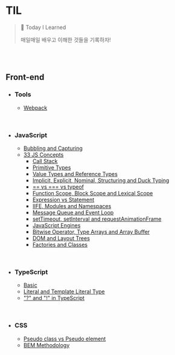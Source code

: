 # TIL 

> 📝 Today I Learned
>
> 매일매일 배우고 이해한 것들을 기록하자!

<br>

<br>

## Front-end

- ### **Tools**
  
  - [Webpack](https://github.com/SewookHan/TIL/blob/main/Webpack/Webpack.md)

<br>

- ### **JavaScript**

  - [Bubbling and Capturing](https://github.com/SewookHan/TIL/blob/main/JavaScript/bubbling-and-capturing.md)
  - [33 JS Concepts](https://github.com/SewookHan/TIL/blob/main/JavaScript/33-js-concepts) 
    - [Call Stack](https://github.com/SewookHan/TIL/blob/main/JavaScript/33-js-concepts/call-stack.md)
    - [Primitive Types](https://github.com/SewookHan/TIL/blob/main/JavaScript/33-js-concepts/primitive-types.md)
    - [Value Types and Reference Types](https://github.com/SewookHan/TIL/blob/main/JavaScript/33-js-concepts/value-types-and-reference-types.md) 
    - [Implicit, Explicit, Nominal, Structuring and Duck Typing](https://github.com/SewookHan/TIL/blob/main/JavaScript/33-js-concepts/implicit-explicit-nominal-structuring-and-duck-typing.md)
    - [== vs === vs typeof](https://github.com/SewookHan/TIL/blob/main/JavaScript/33-js-concepts/==-vs-===-vs-typeof.md)
    - [Function Scope, Block Scope and Lexical Scope](https://github.com/SewookHan/TIL/blob/main/JavaScript/33-js-concepts/function-block-lexical-scope.md)
    - [Expression vs Statement](https://github.com/SewookHan/TIL/blob/main/JavaScript/33-js-concepts/expression-vs-statement.md)
    - [IIFE, Modules and Namespaces](https://github.com/SewookHan/TIL/blob/main/JavaScript/33-js-concepts/iife-modules-and-namespaces.md)
    - [Message Queue and Event Loop](https://github.com/SewookHan/TIL/blob/main/JavaScript/33-js-concepts/message-queue-and-event-loop.md)
    - [setTimeout, setInterval and requestAnimationFrame](https://github.com/SewookHan/TIL/blob/main/JavaScript/33-js-concepts/settimeout-setinterval-requestanimationframe.md)
    - [JavaScript Engines](https://github.com/SewookHan/TIL/blob/main/JavaScript/33-js-concepts/javascript-engines.md)
    - [Bitwise Operator, Type Arrays and Array Buffer](https://github.com/SewookHan/TIL/blob/main/JavaScript/33-js-concepts/bitwise-operator-type-arrays-and-array-buffer.md)
    - [DOM and Layout Trees](https://github.com/SewookHan/TIL/blob/main/JavaScript/33-js-concepts/dom-and-layout-trees.md)
    - [Factories and Classes](https://github.com/SewookHan/TIL/blob/main/JavaScript/33-js-concepts/factories-and-classes.md)

<br>

- ### TypeScript

  - [Basic](https://github.com/SewookHan/TIL/blob/main/TypeScript/basic.md)
  - [Literal and Template Literal Type](https://github.com/SewookHan/TIL/blob/main/TypeScript/literal-type-and-template-literal-type.md)
  - ["?" and "!" in TypeScript](https://github.com/SewookHan/TIL/blob/main/TypeScript/question-mark-and-exclamation-mark.md)

<br>

- ### CSS

  - [Pseudo class vs Pseudo element](https://github.com/SewookHan/TIL/blob/main/CSS/pseudo-classes-vs-pseudo-elements.md)
  - [BEM Methodology](https://github.com/SewookHan/TIL/blob/main/CSS/bem-methodology.md)

<br>
